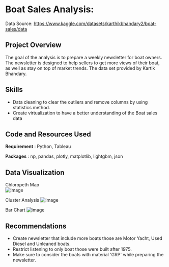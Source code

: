# Boat Sales Analysis: 
Data Source: https://www.kaggle.com/datasets/karthikbhandary2/boat-sales/data  
## Project Overview  
The goal of the analysis is to prepare a weekly newsletter for boat owners. The newsletter is designed to help sellers to get more views of their boat, as well as stay on top of market trends. The data set provided by Kartik Bhandary.   
## Skills  
* Data cleaning to clear the outliers and remove columns by using statistics method.
* Create virtualization to have a better understanding of the Boat sales data
## Code and Resources Used
**Requirement** : Python, Tableau

**Packages** : np, pandas, plotly, matplotlib, lightgbm, json  

## Data Visualization  
Chloropeth Map   
![image](https://github.com/kirtimundada777/Boat_Sales_Analysis/assets/149810406/941fd906-f111-426e-aac4-cbf361087036) 

Cluster Analysis
![image](https://github.com/kirtimundada777/Boat_Sales_Analysis/assets/149810406/74690cbf-795a-4e58-acfb-609e02608153)

Bar Chart
![image](https://github.com/kirtimundada777/Boat_Sales_Analysis/assets/149810406/8c7f1214-9112-4135-8dc4-deb12f074ef3)  

## Recommendations  
* Create newsletter that include more boats those are Motor Yacht, Used Diesel and Unleaned boats.
* Restrict listening to only boat those were built after 1975.
* Make sure to consider the boats with material 'GRP' while preparing the newsletter.

